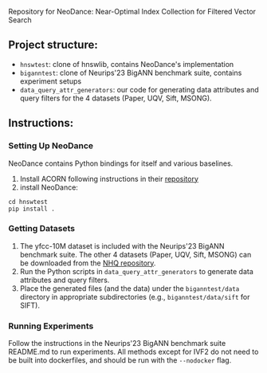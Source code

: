 Repository for NeoDance: Near-Optimal Index Collection for Filtered Vector Search

## Project structure:
* `hnswtest`: clone of hnswlib, contains NeoDance's implementation
* `biganntest`: clone of Neurips'23 BigANN benchmark suite, contains experiment setups
* `data_query_attr_generators`: our code for generating data attributes and query filters for the 4 datasets (Paper, UQV, Sift, MSONG).

## Instructions:
### Setting Up NeoDance

NeoDance contains Python bindings for itself and various baselines.
1. Install ACORN following instructions in their [repository](https://github.com/TAG-Research/ACORN)
2. install NeoDance:
```
cd hnswtest
pip install .
```

### Getting Datasets
1. The yfcc-10M dataset is included with the Neurips'23 BigANN benchmark suite. The other 4 datasets (Paper, UQV, Sift, MSONG) can be downloaded from the [NHQ repository](https://github.com/YujianFu97/NHQ).
2. Run the Python scripts in `data_query_attr_generators` to generate data attributes and query filters.
3. Place the generated files (and the data) under the `biganntest/data` directory in appropriate subdirectories (e.g., `biganntest/data/sift` for SIFT).

### Running Experiments
Follow the instructions in the Neurips'23 BigANN benchmark suite README.md to run experiments. All methods except for IVF2 do not need to be built into dockerfiles, and should be run with the `--nodocker` flag.
